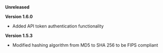 **Unreleased**

**Version 1.6.0**

* Added API token authentication functionality

**Version 1.5.3**

* Modified hashing algorithm from MD5 to SHA 256 to be FIPS compliant
